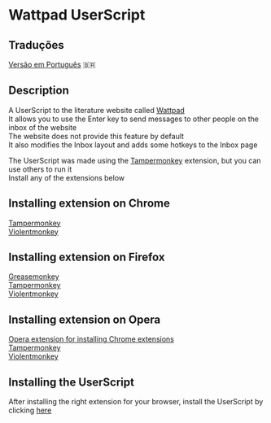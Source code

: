# Wattpad UserScript

## Traduções
[Versão em Português](./README-PT.md) 🇧🇷

## Description
A UserScript to the literature website called [Wattpad](https://www.wattpad.com/)<br>
It allows you to use the Enter key to send messages to other people on the inbox of the website<br>
The website does not provide this feature by default<br>
It also modifies the Inbox layout and adds some hotkeys to the Inbox page<br>

The UserScript was made using the [Tampermonkey](https://www.tampermonkey.net/) extension, but you can use others to run it<br>
Install any of the extensions below

## Installing extension on Chrome
[Tampermonkey](https://chrome.google.com/webstore/detail/tampermonkey/dhdgffkkebhmkfjojejmpbldmpobfkfo)<br>
[Violentmonkey](https://chrome.google.com/webstore/detail/violentmonkey/jinjaccalgkegednnccohejagnlnfdag)<br>

## Installing extension on Firefox
[Greasemonkey](https://addons.mozilla.org/firefox/addon/greasemonkey/)<br>
[Tampermonkey](https://addons.mozilla.org/firefox/addon/tampermonkey/)<br>
[Violentmonkey](https://addons.mozilla.org/firefox/addon/violentmonkey/)<br>

## Installing extension on Opera
[Opera extension for installing Chrome extensions](https://addons.opera.com/en/extensions/details/install-chrome-extensions/)<br>
[Tampermonkey](https://chrome.google.com/webstore/detail/tampermonkey/dhdgffkkebhmkfjojejmpbldmpobfkfo)<br>
[Violentmonkey](https://chrome.google.com/webstore/detail/jinjaccalgkegednnccohejagnlnfdag/)<br>

## Installing the UserScript
After installing the right extension for your browser, install the UserScript by clicking [here](https://github.com/Stake2/wattpad-script/raw/master/wattpad-script.user.js)<br>
